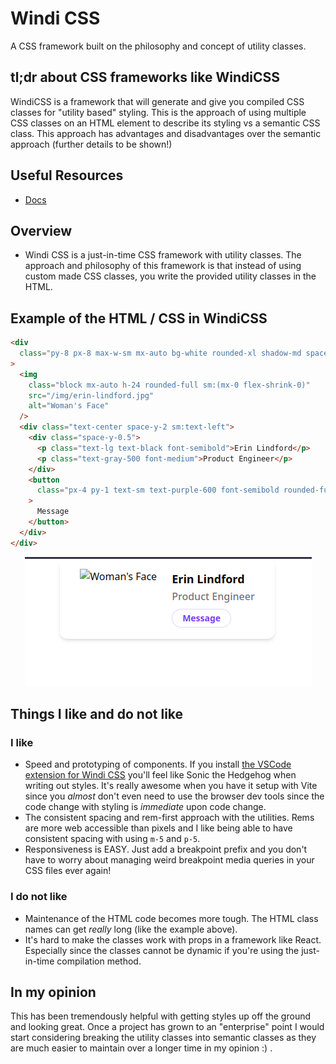 # Windi CSS

A CSS framework built on the philosophy and concept of utility classes.

## tl;dr about CSS frameworks like WindiCSS

WindiCSS is a framework that will generate and give you compiled CSS classes
for "utility based" styling. This is the approach of using multiple CSS classes
on an HTML element to describe its styling vs a semantic CSS class. This approach has
advantages and disadvantages over the semantic approach (further details to be shown!)

## Useful Resources

- [Docs](https://windicss.org/guide/)

## Overview

- Windi CSS is a just-in-time CSS framework with utility classes. The approach and philosophy of this framework is that instead of using custom made CSS classes, you write the provided utility classes in the HTML.

## Example of the HTML / CSS in WindiCSS

```html
<div
  class="py-8 px-8 max-w-sm mx-auto bg-white rounded-xl shadow-md space-y-2 sm:(py-4 flex items-center space-y-0 space-x-6)"
>
  <img
    class="block mx-auto h-24 rounded-full sm:(mx-0 flex-shrink-0)"
    src="/img/erin-lindford.jpg"
    alt="Woman's Face"
  />
  <div class="text-center space-y-2 sm:text-left">
    <div class="space-y-0.5">
      <p class="text-lg text-black font-semibold">Erin Lindford</p>
      <p class="text-gray-500 font-medium">Product Engineer</p>
    </div>
    <button
      class="px-4 py-1 text-sm text-purple-600 font-semibold rounded-full border border-purple-200 hover:(text-white bg-purple-600 border-transparent) focus:(outline-none ring-2 ring-purple-600 ring-offset-2)"
    >
      Message
    </button>
  </div>
</div>
```

<p align="center">
  <img src="./images/06__windicss_example.png">
</p>

## Things I like and do not like

### I like

- Speed and prototyping of components. If you install [the VSCode extension for Windi CSS](https://windicss.org/editors/vscode) you'll feel like Sonic the Hedgehog when writing out styles. It's really awesome when you have it setup with Vite since you _almost_ don't even need to use the browser dev tools since the code change with styling is _immediate_ upon code change.
- The consistent spacing and rem-first approach with the utilities. Rems are more web accessible than pixels and I like being able to have consistent spacing with using `m-5` and `p-5`.
- Responsiveness is EASY. Just add a breakpoint prefix and you don't have to worry about managing weird breakpoint media queries in your CSS files ever again!

### I do not like

- Maintenance of the HTML code becomes more tough. The HTML class names can get _really_ long (like the example above).
- It's hard to make the classes work with props in a framework like React. Especially since the classes cannot be dynamic if you're using the just-in-time compilation method.

## In my opinion

This has been tremendously helpful with getting styles up off the ground and looking great. Once a project has grown to an "enterprise" point I would start considering breaking the utility classes into semantic classes as they are much easier to maintain over a longer time in my opinion :) .
